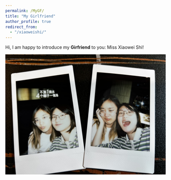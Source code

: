 ```yaml
---
permalink: /MyGF/
title: "My Girlfriend"
author_profile: true 
redirect_from: 
  - "/xiaoweishi/"
---
```


Hi, I am happy to introduce my __Girfriend__ to you: Miss Xiaowei Shi!

![是合照](../images/xiaowei&xingyuan.jpeg "Xiaowei & Xingyuan")




